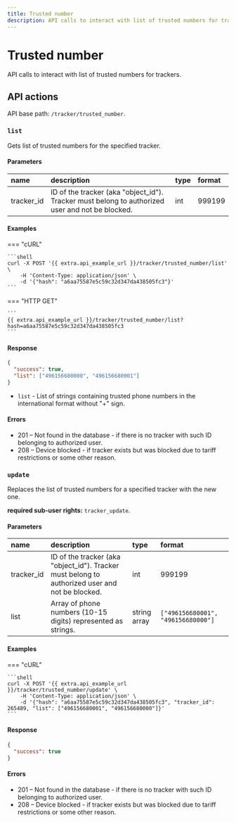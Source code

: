 ```yaml
---
title: Trusted number
description: API calls to interact with list of trusted numbers for trackers.
---
```

# Trusted number

API calls to interact with list of trusted numbers for trackers.


## API actions

API base path: `/tracker/trusted_number`.

### `list`

Gets list of trusted numbers for the specified tracker.

#### Parameters

| name       | description                                                                                     | type | format |
|:-----------|:------------------------------------------------------------------------------------------------|:-----|:-------|
| tracker_id | ID of the tracker (aka "object_id"). Tracker must belong to authorized user and not be blocked. | int  | 999199 |

#### Examples

=== "cURL"

    ```shell
    curl -X POST '{{ extra.api_example_url }}/tracker/trusted_number/list' \
        -H 'Content-Type: application/json' \
        -d '{"hash": "a6aa75587e5c59c32d347da438505fc3"}'
    ```

=== "HTTP GET"

    ```
    {{ extra.api_example_url }}/tracker/trusted_number/list?hash=a6aa75587e5c59c32d347da438505fc3
    ```

#### Response

```json
{
  "success": true,
  "list": ["496156680000", "496156680001"]
}
```

* `list` - List of strings containing trusted phone numbers in the international format without "+" sign.

#### Errors

* 201 – Not found in the database - if there is no tracker with such ID belonging to authorized user.
* 208 – Device blocked - if tracker exists but was blocked due to tariff restrictions or some other reason.


### `update`

Replaces the list of trusted numbers for a specified tracker with the new one.

**required sub-user rights:** `tracker_update`.

#### Parameters

| name       | description                                                                                     | type         | format                             |
|:-----------|:------------------------------------------------------------------------------------------------|:-------------|:-----------------------------------|
| tracker_id | ID of the tracker (aka "object_id"). Tracker must belong to authorized user and not be blocked. | int          | 999199                             |
| list       | Array of phone numbers (10-15 digits) represented as strings.                                   | string array | `["496156680001", "496156680000"]` |

#### Examples

=== "cURL"

    ```shell
    curl -X POST '{{ extra.api_example_url }}/tracker/trusted_number/update' \
        -H 'Content-Type: application/json' \
        -d '{"hash": "a6aa75587e5c59c32d347da438505fc3", "tracker_id": 265489, "list": ["496156680001", "496156680000"]}'
    ```

#### Response

```json
{
  "success": true
}
```

#### Errors

* 201 – Not found in the database - if there is no tracker with such ID belonging to authorized user.
* 208 – Device blocked - if tracker exists but was blocked due to tariff restrictions or some other reason.

